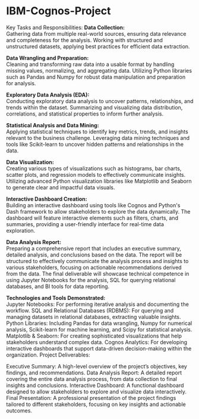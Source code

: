 # IBM-Cognos-Project
Key Tasks and Responsibilities:
**Data Collection:**  
Gathering data from multiple real-world sources, ensuring data relevance and completeness for the analysis.
Working with structured and unstructured datasets, applying best practices for efficient data extraction.

**Data Wrangling and Preparation:**  
Cleaning and transforming raw data into a usable format by handling missing values, normalizing, and aggregating data.
Utilizing Python libraries such as Pandas and Numpy for robust data manipulation and preparation for analysis.

**Exploratory Data Analysis (EDA):**  
Conducting exploratory data analysis to uncover patterns, relationships, and trends within the dataset.
Summarizing and visualizing data distribution, correlations, and statistical properties to inform further analysis.

**Statistical Analysis and Data Mining:**  
Applying statistical techniques to identify key metrics, trends, and insights relevant to the business challenge.
Leveraging data mining techniques and tools like Scikit-learn to uncover hidden patterns and relationships in the data.

**Data Visualization:**  
Creating various types of visualizations such as histograms, bar charts, scatter plots, and regression models to effectively communicate insights.
Utilizing advanced Python visualization libraries like Matplotlib and Seaborn to generate clear and impactful data visuals.

**Interactive Dashboard Creation:**  
Building an interactive dashboard using tools like Cognos and Python's Dash framework to allow stakeholders to explore the data dynamically.
The dashboard will feature interactive elements such as filters, charts, and summaries, providing a user-friendly interface for real-time data exploration.

**Data Analysis Report:**  
Preparing a comprehensive report that includes an executive summary, detailed analysis, and conclusions based on the data.
The report will be structured to effectively communicate the analysis process and insights to various stakeholders, focusing on actionable recommendations derived from the data.
The final deliverable will showcase technical competence in using Jupyter Notebooks for the analysis, SQL for querying relational databases, and BI tools for data reporting.  

**Technologies and Tools Demonstrated:**  
Jupyter Notebooks: For performing iterative analysis and documenting the workflow.
SQL and Relational Databases (RDBMS): For querying and managing datasets in relational databases, extracting valuable insights.
Python Libraries: Including Pandas for data wrangling, Numpy for numerical analysis, Scikit-learn for machine learning, and Scipy for statistical analysis.
Matplotlib & Seaborn: For creating sophisticated visualizations that help stakeholders understand complex data.
Cognos Analytics: For developing interactive dashboards that support data-driven decision-making within the organization.
Project Deliverables:

Executive Summary: A high-level overview of the project’s objectives, key findings, and recommendations.
Data Analysis Report: A detailed report covering the entire data analysis process, from data collection to final insights and conclusions.
Interactive Dashboard: A functional dashboard designed to allow stakeholders to explore and visualize data interactively.
Final Presentation: A professional presentation of the project findings tailored to different stakeholders, focusing on key insights and actionable outcomes.
